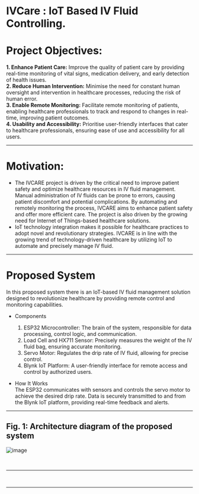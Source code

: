 # IVCare : IoT Based IV Fluid Controlling.

# Project Objectives:

**1. Enhance Patient Care:** Improve the quality of patient care by providing real-time monitoring of vital signs, medication delivery, and early detection of health issues. <br>
**2. Reduce Human Intervention:** Minimise the need for constant human oversight and intervention in healthcare processes, reducing the risk of human error.<br>
**3. Enable Remote Monitoring:** Facilitate remote monitoring of patients, enabling healthcare professionals to track and respond to changes in real-time, improving patient outcomes.<br>
**4. Usability and Accessibility:** Prioritise user-friendly interfaces that cater to healthcare professionals, ensuring ease of use and accessibility for all users.<br>
<hr>

# Motivation:
- The IVCARE project is driven by the critical need to improve patient safety and optimize healthcare resources in IV fluid management. Manual administration of IV fluids can be prone to errors, causing patient discomfort and potential complications. By automating and remotely monitoring the process, IVCARE aims to enhance patient safety and offer more efficient care. The project is also driven by the growing need for Internet of Things-based healthcare solutions. <br>
- IoT technology integration makes it possible for healthcare practices to adopt novel and revolutionary strategies. IVCARE is in line with the growing trend of technology-driven healthcare by utilizing IoT to automate and precisely manage IV fluid. <br>
<hr>

# Proposed System

In this proposed system there is an IoT-based IV fluid management solution designed to revolutionize healthcare by providing remote control and monitoring capabilities.

- Components
  1. ESP32 Microcontroller: The brain of the system, responsible for data processing, control logic, and communication.
  2. Load Cell and HX711 Sensor: Precisely measures the weight of the IV fluid bag, ensuring accurate monitoring.
  3. Servo Motor: Regulates the drip rate of IV fluid, allowing for precise control.
  4. Blynk IoT Platform: A user-friendly interface for remote access and control by authorized users.

- How It Works <br>
The ESP32 communicates with sensors and controls the servo motor to achieve the desired drip rate. Data is securely transmitted to and from the Blynk IoT platform, providing real-time feedback and alerts.<br>
<hr>

## Fig. 1: Architecture diagram of the proposed system

![image](https://github.com/user-attachments/assets/c3e07191-d4a0-4230-abb5-45a538055693)

<br>
<hr>


<br>
<hr>
